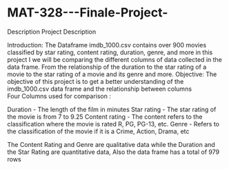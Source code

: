# MAT-328---Finale-Project-
Description 
Project Description 

Introduction: The Dataframe imdb_1000.csv  contains over 900 movies classified by star rating, content rating, duration, genre, and more in this project I we will be comparing the different columns of data collected in the data frame. From the relationship of the duration to the star rating of a movie to the star rating of a movie and its genre and more. 
Objective: The objective of this project is to get a better understanding of the  imdb_1000.csv data frame and the relationship between columns  
Four Columns used for comparison : 

Duration - The length of the film in minutes 
Star rating - The star rating of the movie is from 7 to 9.25 
Content rating - The content refers to the classification where the movie is rated R, PG, PG-13, etc. 
Genre  - Refers to the classification of the movie if it is a Crime, Action, Drama, etc 

The Content Rating and Genre are qualitative data while the Duration and the Star Rating are quantitative data, Also the data frame has a total of   979 rows 

